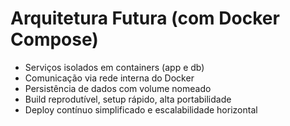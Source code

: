 # Arquitetura Futura (com Docker Compose)

- Serviços isolados em containers (app e db)
- Comunicação via rede interna do Docker
- Persistência de dados com volume nomeado
- Build reprodutível, setup rápido, alta portabilidade
- Deploy contínuo simplificado e escalabilidade horizontal
